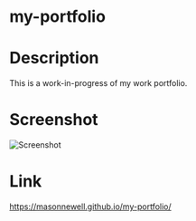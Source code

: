 <!-- @format -->

# my-portfolio

# Description

This is a work-in-progress of my work portfolio.

# Screenshot

![Screenshot](Develop/assets/images/"nameOfPhotO.png")

# Link

https://masonnewell.github.io/my-portfolio/

